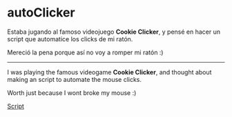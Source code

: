 # autoClicker
Estaba jugando al famoso videojuego **Cookie Clicker**, y pensé en hacer un script que automatice los clicks de mi ratón.

Mereció la pena porque así no voy a romper mi ratón :)

---

I was playing the famous videogame **Cookie Clicker**, and thought about making an script to automate the mouse clicks.

Worth just because I wont broke my mouse :)

[Script](autoClicker.py)
